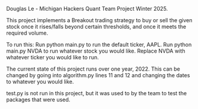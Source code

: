Douglas Le - Michigan Hackers Quant Team Project Winter 2025.

This project implements a Breakout trading strategy to buy or sell the given stock once it rises/falls beyond certain thresholds, and once it meets the required volume.

To run this:
Run python main.py to run the default ticker, AAPL.
Run python main.py NVDA to run whatever stock you would like. Replace NVDA with whatever ticker you would like to run.

The current state of this project runs over one year, 2022. This can be changed by going into algorithm.py lines 11 and 12 and changing the dates to whatever you would like.

test.py is not run in this project, but it was used to by the team to test the packages that were used.

